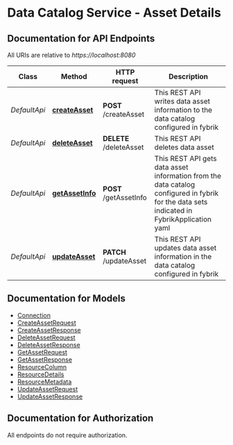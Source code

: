 # Data Catalog Service - Asset Details

<a name="documentation-for-api-endpoints"></a>
## Documentation for API Endpoints

All URIs are relative to *https://localhost:8080*

Class | Method | HTTP request | Description
------------ | ------------- | ------------- | -------------
*DefaultApi* | [**createAsset**](Apis/DefaultApi.md#createasset) | **POST** /createAsset | This REST API writes data asset information to the data catalog configured in fybrik
*DefaultApi* | [**deleteAsset**](Apis/DefaultApi.md#deleteasset) | **DELETE** /deleteAsset | This REST API deletes data asset
*DefaultApi* | [**getAssetInfo**](Apis/DefaultApi.md#getassetinfo) | **POST** /getAssetInfo | This REST API gets data asset information from the data catalog configured in fybrik for the data sets indicated in FybrikApplication yaml
*DefaultApi* | [**updateAsset**](Apis/DefaultApi.md#updateasset) | **PATCH** /updateAsset | This REST API updates data asset information in the data catalog configured in fybrik


<a name="documentation-for-models"></a>
## Documentation for Models

 - [Connection](Models/Connection.md)
 - [CreateAssetRequest](Models/CreateAssetRequest.md)
 - [CreateAssetResponse](Models/CreateAssetResponse.md)
 - [DeleteAssetRequest](Models/DeleteAssetRequest.md)
 - [DeleteAssetResponse](Models/DeleteAssetResponse.md)
 - [GetAssetRequest](Models/GetAssetRequest.md)
 - [GetAssetResponse](Models/GetAssetResponse.md)
 - [ResourceColumn](Models/ResourceColumn.md)
 - [ResourceDetails](Models/ResourceDetails.md)
 - [ResourceMetadata](Models/ResourceMetadata.md)
 - [UpdateAssetRequest](Models/UpdateAssetRequest.md)
 - [UpdateAssetResponse](Models/UpdateAssetResponse.md)


<a name="documentation-for-authorization"></a>
## Documentation for Authorization

All endpoints do not require authorization.
